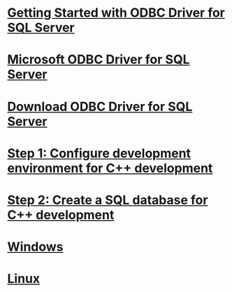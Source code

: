# [Getting Started with ODBC Driver for SQL Server](getting-started-with-odbc-driver-for-sql-server.md)
# [Microsoft ODBC Driver for SQL Server](microsoft-odbc-driver-for-sql-server.md)
# [Download ODBC Driver for SQL Server](download-odbc-driver-for-sql-server.md)
# [Step 1: Configure development environment for C++ development](step-1-configure-development-environment-for-c-development.md)
# [Step 2: Create a SQL database for C++ development](step-2-create-a-sql-database-for-c-development.md)

# [Windows](./linux/TOC.md)
# [Linux](./windows/TOC.md)